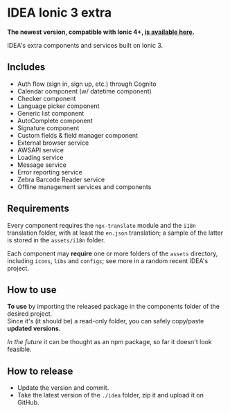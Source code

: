# IDEA Ionic 3 extra

**The newest version, compatible with Ionic 4+, [is available here](https://github.com/uatisdeproblem/IDEA-Ionic-extra).**

IDEA's extra components and services built on Ionic 3.

## Includes

- Auth flow (sign in, sign up, etc.) through Cognito
- Calendar component (w/ datetime component)
- Checker component
- Language picker component
- Generic list component
- AutoComplete component
- Signature component
- Custom fields & field manager component
- External browser service
- AWSAPI service
- Loading service
- Message service
- Error reporting service
- Zebra Barcode Reader service
- Offline management services and components

## Requirements

Every component requires the `ngx-translate` module and the `i18n` translation folder, with at least 
the `en.json` translation; a sample of the latter is stored in the `assets/i18n` folder.

Each component may **require** one or more folders of the `assets` directory, 
including `icons`, `libs` and `configs`; see more in a random recent IDEA's project.

## How to use

**To use** by importing the released package in the components folder of the desired project.  
Since it's (it should be) a read-only folder, you can safely copy/paste **updated versions**.

*In the future* it can be thought as an npm package, so far it doesn't look feasible.

## How to release

- Update the version and commit.
- Take the latest version of the `./idea` folder, zip it and upload it on GitHub.